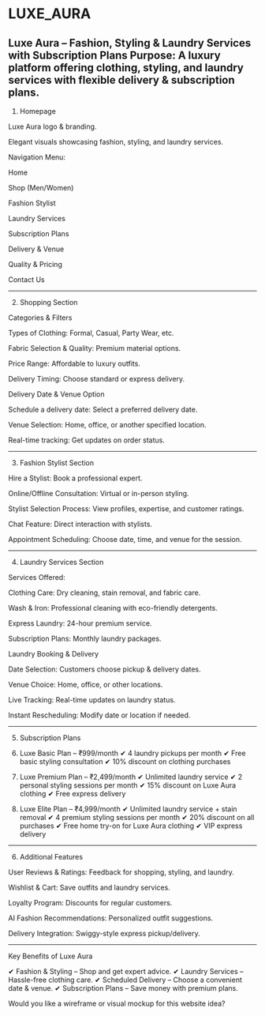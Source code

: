 # LUXE_AURA
Luxe Aura – Fashion, Styling &amp; Laundry Services with Subscription Plans  Purpose: A luxury platform offering clothing, styling, and laundry services with flexible delivery &amp; subscription plans.
---

1. Homepage

Luxe Aura logo & branding.

Elegant visuals showcasing fashion, styling, and laundry services.

Navigation Menu:

Home

Shop (Men/Women)

Fashion Stylist

Laundry Services

Subscription Plans

Delivery & Venue

Quality & Pricing

Contact Us




---

2. Shopping Section

Categories & Filters

Types of Clothing: Formal, Casual, Party Wear, etc.

Fabric Selection & Quality: Premium material options.

Price Range: Affordable to luxury outfits.

Delivery Timing: Choose standard or express delivery.


Delivery Date & Venue Option

Schedule a delivery date: Select a preferred delivery date.

Venue Selection: Home, office, or another specified location.

Real-time tracking: Get updates on order status.



---

3. Fashion Stylist Section

Hire a Stylist: Book a professional expert.

Online/Offline Consultation: Virtual or in-person styling.

Stylist Selection Process: View profiles, expertise, and customer ratings.

Chat Feature: Direct interaction with stylists.

Appointment Scheduling: Choose date, time, and venue for the session.



---

4. Laundry Services Section

Services Offered:

Clothing Care: Dry cleaning, stain removal, and fabric care.

Wash & Iron: Professional cleaning with eco-friendly detergents.

Express Laundry: 24-hour premium service.

Subscription Plans: Monthly laundry packages.


Laundry Booking & Delivery

Date Selection: Customers choose pickup & delivery dates.

Venue Choice: Home, office, or other locations.

Live Tracking: Real-time updates on laundry status.

Instant Rescheduling: Modify date or location if needed.



---

5. Subscription Plans

1. Luxe Basic Plan – ₹999/month
✔ 4 laundry pickups per month
✔ Free basic styling consultation
✔ 10% discount on clothing purchases

2. Luxe Premium Plan – ₹2,499/month
✔ Unlimited laundry service
✔ 2 personal styling sessions per month
✔ 15% discount on Luxe Aura clothing
✔ Free express delivery

3. Luxe Elite Plan – ₹4,999/month
✔ Unlimited laundry service + stain removal
✔ 4 premium styling sessions per month
✔ 20% discount on all purchases
✔ Free home try-on for Luxe Aura clothing
✔ VIP express delivery


---

6. Additional Features

User Reviews & Ratings: Feedback for shopping, styling, and laundry.

Wishlist & Cart: Save outfits and laundry services.

Loyalty Program: Discounts for regular customers.

AI Fashion Recommendations: Personalized outfit suggestions.

Delivery Integration: Swiggy-style express pickup/delivery.



---

Key Benefits of Luxe Aura

✔ Fashion & Styling – Shop and get expert advice.
✔ Laundry Services – Hassle-free clothing care.
✔ Scheduled Delivery – Choose a convenient date & venue.
✔ Subscription Plans – Save money with premium plans.

Would you like a wireframe or visual mockup for this website idea?

